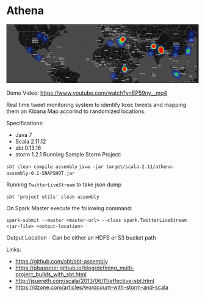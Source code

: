 # Athena

![Image Demo](https://github.com/Hasil-Sharma/Athena-Big-Data-Arch/blob/master/Athena%20Demo.png)

Demo Video: https://www.youtube.com/watch?v=EP59ny__mq4

Real time tweet monitoring system to identify toxic tweets and mapping them on Kibana Map accorind to randomized locations.

Specifications:
- Java 7
- Scala 2.11.12
- sbt 0.13.16
- storm 1.2.1
Running Sample Storm Project:

`sbt clean compile assembly`
`java -jar target/scala-2.11/athena-assembly-0.1-SNAPSHOT.jar`

Running `TwitterLiveStream` to take json dump

`sbt 'project utils' clean assembly`

On Spark Master execute the following command:
```
spark-submit --master <master-url> --class spark.TwitterLiveStream <jar-file> <output-location>
```

Output Location - Can be either an HDFS or S3 bucket path


Links:
- https://github.com/sbt/sbt-assembly
- https://pbassiner.github.io/blog/defining_multi-project_builds_with_sbt.html
- http://jsuereth.com/scala/2013/06/11/effective-sbt.html
- https://dzone.com/articles/wordcount-with-storm-and-scala
